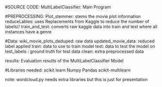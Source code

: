#SOURCE CODE: 
MultiLabelClassifier: Main Program 

#PREPROCESSING: 
Plot_stemmer: 
stems the movie plot information 
reduceLables: 
uses Replacements from Kaggle to reduce the number of labels// 
train_and_test: 
converts raw kaggle data into train and test where all instances have a genre 

#Data: 
wiki_movie_plots_deduped: raw data
updated_movie_data: reduced label applied 
train: data to use to train model 
test: data to test the model on 
test_labels : ground truth for test data 
clean: extra preprocessed data 

results: Evaluation results of the MultiLabelClassifier Model 

#Libraries needed: 
	scikit learn 
	Numpy 
	Pandas 
	scikit-multilearn


note: wordcloud.py needs extra libraries but this is just for presentation 



